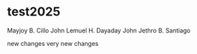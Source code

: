 # test2025

Mayjoy B. Cillo
John Lemuel H. Dayaday
John Jethro B. Santiago

new changes
very new changes
